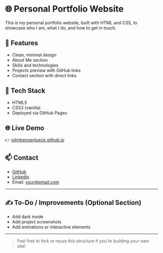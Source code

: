 # 🌐 Personal Portfolio Website

This is my personal portfolio website, built with HTML and CSS, to showcase who I am, what I do, and how to get in touch.

## 🚀 Features

- Clean, minimal design
- About Me section
- Skills and technologies
- Projects preview with GitHub links
- Contact section with direct links

## 🔧 Tech Stack

- HTML5
- CSS3 (vanilla)
- Deployed via GitHub Pages

## 🌐 Live Demo

👉 [johnbensenlueck.github.io](https://johnbensenlueck.github.io)

## 📫 Contact

- [GitHub](https://github.com/johnbensenlueck)
- [LinkedIn](https://linkedin.com/in/YOUR-HANDLE-HERE) <!-- Replace with actual handle -->
- Email: your@email.com <!-- Replace with your real contact if you want -->

---

## ✍️ To-Do / Improvements (Optional Section)

- Add dark mode
- Add project screenshots
- Add animations or interactive elements

---

> Feel free to fork or reuse this structure if you're building your own site!

